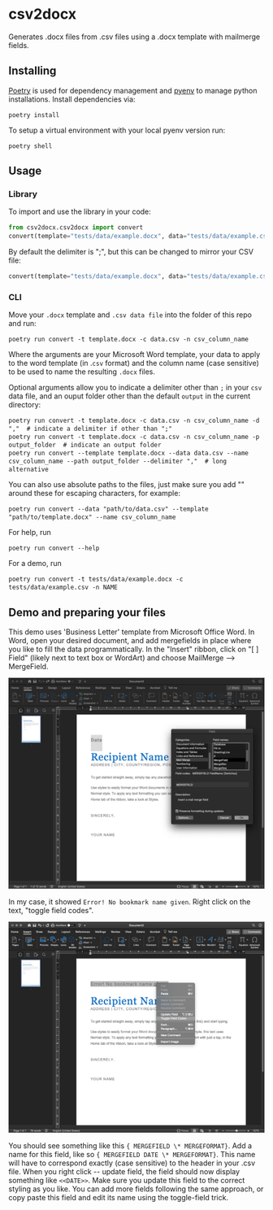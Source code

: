 # csv2docx

Generates .docx files from .csv files using a .docx template with mailmerge fields.

## Installing

[Poetry](https://python-poetry.org/) is used for dependency management and
[pyenv](https://github.com/pyenv/pyenv) to manage python installations. Install dependencies via:

    poetry install

To setup a virtual environment with your local pyenv version run:

    poetry shell

## Usage

### Library

To import and use the library in your code:

```python
from csv2docx.csv2docx import convert
convert(template="tests/data/example.docx", data="tests/data/example.csv")
```
By default the delimiter is ";", but this can be changed to mirror your CSV file:

```python
convert(template="tests/data/example.docx", data="tests/data/example.csv", delimiter=",")
```

### CLI

Move your `.docx` template and `.csv data file` into the folder of this repo and run:

    poetry run convert -t template.docx -c data.csv -n csv_column_name

Where the arguments are your Microsoft Word template, your data to apply to the word template (in .`csv` format) and the column name (case sensitive) to be used to name the resulting `.docx` files.

Optional arguments allow you to indicate a delimiter other than `;` in your `csv` data file, and an ouput folder other than the default `output` in the current directory:

    poetry run convert -t template.docx -c data.csv -n csv_column_name -d ","  # indicate a delimiter if other than ";"
    poetry run convert -t template.docx -c data.csv -n csv_column_name -p output_folder  # indicate an output folder
    poetry run convert --template template.docx --data data.csv --name csv_column_name --path output_folder --delimiter ","  # long alternative

You can also use absolute paths to the files, just make sure you add "" around these for escaping characters, for example:

    poetry run convert --data "path/to/data.csv" --template "path/to/template.docx" --name csv_column_name

For help, run

    poetry run convert --help

For a demo, run

    poetry run convert -t tests/data/example.docx -c tests/data/example.csv -n NAME

## Demo and preparing your files
This demo uses 'Business Letter' template from Microsoft Office Word. In Word, open your desired document, and add mergefields in place where you like to fill the data programmatically. In the "Insert" ribbon, click on "[ ] Field" (likely next to text box or WordArt) and choose MailMerge --> MergeField.

![Insert Field, Mailmerge, Mergefield](images/1_add_field.png)

In my case, it showed `Error! No bookmark name given`. Right click on the text, "toggle field codes".

![Rightcick, toggle field to show the fieldcode](images/2_toggle_field.png)

You should see something like this `{ MERGEFIELD \* MERGEFORMAT}`. Add a name for this field, like so `{ MERGEFIELD DATE \* MERGEFORMAT}`. This name will have to correspond exactly (case sensitive) to the header in your .csv file. When you right click -- update field, the field should now display something like `<<DATE>>`. Make sure you update this field to the correct styling as you like. You can add more fields following the same approach, or copy paste this field and edit its name using the toggle-field trick.

